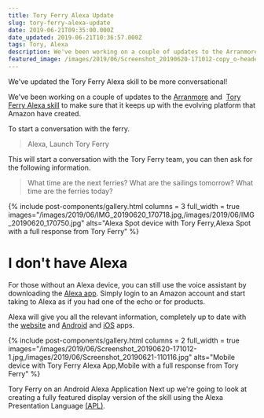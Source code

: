 ```yaml
---
title: Tory Ferry Alexa Update
slug: tory-ferry-alexa-update
date: 2019-06-21T09:35:00.000Z
date_updated: 2019-06-21T10:36:57.000Z
tags: Tory, Alexa
description: We've been working on a couple of updates to the Arranmore and  Tory Ferry Alexa skill to make sure that it keeps up with the evolving platform that Amazon have created.
featured_image: /images/2019/06/Screenshot_20190620-171012-copy_o-header.jpg
---
```


We've updated the Tory Ferry Alexa skill to be more conversational!

We've been working on a couple of updates to the [Arranmore](https://arranmorefastferry.com) and  [Tory Ferry Alexa skill](https://toryferry.com/alexa) to make sure that it keeps up with the evolving platform that Amazon have created.

To start a conversation with the ferry.

> Alexa, Launch Tory Ferry

This will start a conversation with the Tory Ferry team, you can then ask for the following information.

> What time are the next ferries?
> What are the sailings tomorrow?
> What time are the ferries today?

{% include post-components/gallery.html
	columns = 3
	full_width = true
	images="/images/2019/06/IMG_20190620_170718.jpg,/images/2019/06/IMG_20190620_170750.jpg"
	alts="Alexa Spot device with Tory Ferry,Alexa Spot with a full response from Tory Ferry"
%}

# I don't have Alexa

For those without an Alexa device, you can still use the voice assistant by downloading the [Alexa app](https://play.google.com/store/apps/details?id=com.amazon.dee.app&amp;hl=en).
Simply login to an Amazon account and start taking to Alexa as if you had one of the echo or for products.

Alexa will give you all the relevant information, completely up to date with the [website](https://toryferry.com) and [Android](https://play.google.com/store/apps/details?id=com.hexastudios.toryferry&amp;hl=en_GB) and [iOS](iOS) apps.


{% include post-components/gallery.html
	columns = 2
	full_width = true
	images="/images/2019/06/Screenshot_20190620-171012-1.jpg,/images/2019/06/Screenshot_20190621-110116.jpg"
	alts="Mobile device with Tory Ferry Alexa App,Mobile with a full response from Tory Ferry"
%}

Tory Ferry on an Android Alexa Application
Next up we're going to look at creating a fully featured display version of the skill using the Alexa Presentation Language [(APL)](https://developer.amazon.com/docs/alexa-presentation-language/apl-overview.html).
